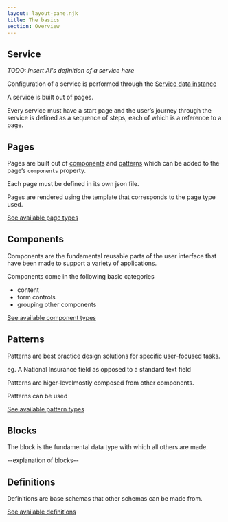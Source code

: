 ```yaml
---
layout: layout-pane.njk
title: The basics
section: Overview
---
```


## Service

*TODO: Insert Al's definition of a service here*

Configuration of a service is performed through the [Service data instance](/configuration/Service)

A service is built out of pages.

Every service must have a start page and the user’s journey through the service is defined as a sequence of steps, each of which is a reference to a page.


## Pages

Pages are built out of [components](/components) and [patterns](/patterns) which can be added to the page‘s `components` property.

Each page must be defined in its own json file.

Pages are rendered using the template that corresponds to the page type used.

[See available page types](/page)


## Components

Components are the fundamental reusable parts of the user interface that have been made to support a variety of applications.

Components come in the following basic categories

- content
- form controls
- grouping other components

[See available component types](/component)


## Patterns

Patterns are best practice design solutions for specific user-focused tasks.

eg. A National Insurance field as opposed to a standard text field

Patterns are higer-levelmostly composed from other components.

Patterns can be used

[See available pattern types](/pattern)


## Blocks

The block is the fundamental data type with which all others are made.

--explanation of blocks--

## Definitions

Definitions are base schemas that other schemas can be made from.

[See available definitions](/definition)